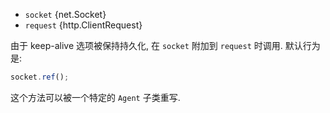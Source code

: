 <!-- YAML
added: v8.1.0
-->

* `socket` {net.Socket}
* `request` {http.ClientRequest}

由于 keep-alive 选项被保持持久化, 在 `socket` 附加到 `request` 时调用. 默认行为是:

```js
socket.ref();
```

这个方法可以被一个特定的 `Agent` 子类重写.
